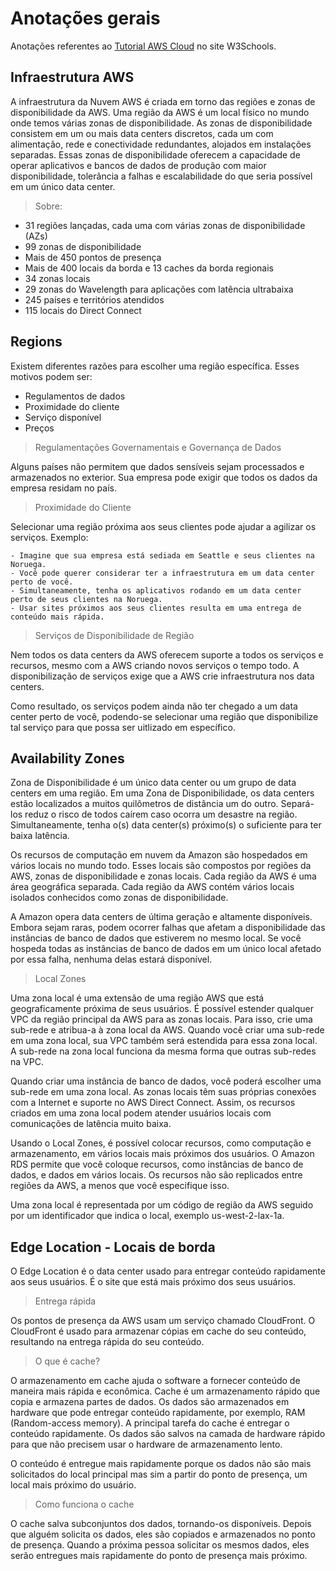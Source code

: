 # Anotações gerais

Anotações referentes ao [Tutorial AWS Cloud](https://my-learning.w3schools.com/tutorial/aws) no site W3Schools.

## Infraestrutura AWS

A infraestrutura da Nuvem AWS é criada em torno das regiões e zonas de disponibilidade da AWS. Uma região da AWS é um local físico no mundo onde temos várias zonas de disponibilidade. As zonas de disponibilidade consistem em um ou mais data centers discretos, cada um com alimentação, rede e conectividade redundantes, alojados em instalações separadas. Essas zonas de disponibilidade oferecem a capacidade de operar aplicativos e bancos de dados de produção com maior disponibilidade, tolerância a falhas e escalabilidade do que seria possível em um único data center.

> Sobre:

- 31 regiões lançadas, cada uma com várias zonas de disponibilidade (AZs)
- 99 zonas de disponibilidade
- Mais de 450 pontos de presença
- Mais de 400 locais da borda e 13 caches da borda regionais
- 34 zonas locais
- 29 zonas do Wavelength para aplicações com latência ultrabaixa
- 245 países e territórios atendidos
- 115 locais do Direct Connect

## Regions 

Existem diferentes razões para escolher uma região específica. Esses motivos podem ser:

- Regulamentos de dados
- Proximidade do cliente
- Serviço disponível
- Preços

> Regulamentações Governamentais e Governança de Dados

Alguns países não permitem que dados sensíveis sejam processados e armazenados no exterior. Sua empresa pode exigir que todos os dados da empresa residam no país.

> Proximidade do Cliente

Selecionar uma região próxima aos seus clientes pode ajudar a agilizar os serviços. Exemplo:

    - Imagine que sua empresa está sediada em Seattle e seus clientes na Noruega.
    - Você pode querer considerar ter a infraestrutura em um data center perto de você.
    - Simultaneamente, tenha os aplicativos rodando em um data center perto de seus clientes na Noruega.
    - Usar sites próximos aos seus clientes resulta em uma entrega de conteúdo mais rápida.

> Serviços de Disponibilidade de Região

Nem todos os data centers da AWS oferecem suporte a todos os serviços e recursos, mesmo com a AWS criando novos serviços o tempo todo. A disponibilização de serviços exige que a AWS crie infraestrutura nos data centers.

Como resultado, os serviços podem ainda não ter chegado a um data center perto de você, podendo-se selecionar uma região que disponibilize tal serviço para que possa ser uitlizado em específico.

## Availability Zones

Zona de Disponibilidade é um único data center ou um grupo de data centers em uma região. Em uma Zona de Disponibilidade, os data centers estão localizados a muitos quilômetros de distância um do outro. Separá-los reduz o risco de todos caírem caso ocorra um desastre na região. Simultaneamente, tenha o(s) data center(s) próximo(s) o suficiente para ter baixa latência.

Os recursos de computação em nuvem da Amazon são hospedados em vários locais no mundo todo. Esses locais são compostos por regiões da AWS, zonas de disponibilidade e zonas locais. Cada região da AWS é uma área geográfica separada. Cada região da AWS contém vários locais isolados conhecidos como zonas de disponibilidade.

A Amazon opera data centers de última geração e altamente disponíveis. Embora sejam raras, podem ocorrer falhas que afetam a disponibilidade das instâncias de banco de dados que estiverem no mesmo local. Se você hospeda todas as instâncias de banco de dados em um único local afetado por essa falha, nenhuma delas estará disponível.

> Local Zones

Uma zona local é uma extensão de uma região AWS que está geograficamente próxima de seus usuários. É possível estender qualquer VPC da região principal da AWS para as zonas locais. Para isso, crie uma sub-rede e atribua-a à zona local da AWS. Quando você criar uma sub-rede em uma zona local, sua VPC também será estendida para essa zona local. A sub-rede na zona local funciona da mesma forma que outras sub-redes na VPC.

Quando criar uma instância de banco de dados, você poderá escolher uma sub-rede em uma zona local. As zonas locais têm suas próprias conexões com a Internet e suporte no AWS Direct Connect. Assim, os recursos criados em uma zona local podem atender usuários locais com comunicações de latência muito baixa.

Usando o Local Zones, é possível colocar recursos, como computação e armazenamento, em vários locais mais próximos dos usuários. O Amazon RDS permite que você coloque recursos, como instâncias de banco de dados, e dados em vários locais. Os recursos não são replicados entre regiões da AWS, a menos que você especifique isso.

Uma zona local é representada por um código de região da AWS seguido por um identificador que indica o local, exemplo us-west-2-lax-1a.

## Edge Location - Locais de borda

O Edge Location é o data center usado para entregar conteúdo rapidamente aos seus usuários. É o site que está mais próximo dos seus usuários.

> Entrega rápida

Os pontos de presença da AWS usam um serviço chamado CloudFront. O CloudFront é usado para armazenar cópias em cache do seu conteúdo, resultando na entrega rápida do seu conteúdo.

> O que é cache?

O armazenamento em cache ajuda o software a fornecer conteúdo de maneira mais rápida e econômica. Cache é um armazenamento rápido que copia e armazena partes de dados. Os dados são armazenados em hardware que pode entregar conteúdo rapidamente, por exemplo, RAM (Random-access memory). A principal tarefa do cache é entregar o conteúdo rapidamente. Os dados são salvos na camada de hardware rápido para que não precisem usar o hardware de armazenamento lento.

O conteúdo é entregue mais rapidamente porque os dados não são mais solicitados do local principal mas sim a partir do ponto de presença, um local mais próximo do usuário.

> Como funciona o cache

O cache salva subconjuntos dos dados, tornando-os disponíveis. Depois que alguém solicita os dados, eles são copiados e armazenados no ponto de presença. Quando a próxima pessoa solicitar os mesmos dados, eles serão entregues mais rapidamente do ponto de presença mais próximo.
